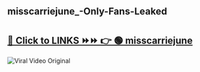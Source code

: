 
 ## misscarriejune_-Only-Fans-Leaked

# <h2><a href="https://clipsfans.com/misscarriejune_&ref=git">🔗 Click to LINKS ⏩⏩ 👉 🟢 misscarriejune  </a></h2>

<a href="https://clipsfans.com/misscarriejune_&ref=git" rel="nofollow" data-target="animated-image.originalLink"><img src="https://i.ibb.co.com/xMMVF88/686577567.gif" alt="Viral Video Original" style="max-width: 100%; display: inline-block;" data-target="animated-image.originalImage"></a>
